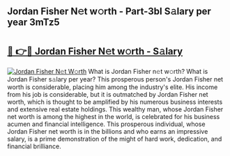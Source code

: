 ## Jordan Fisher N𝚎t w𝚘rth - Part-3bI S𝚊lary per year 3mTz5

# <h2><a href="http://gc0akc.nevu.top/?p=Jordan+Fisher">🔗 👉🔴 Jordan Fisher N𝚎t w𝚘rth - S𝚊lary</a></h2>

[![Jordan Fisher N𝚎t W𝚘rth](https://i.imgur.com/Oavwk0R.jpeg)](http://gc0akc.nevu.top/?p=Jordan+Fisher)
What is Jordan Fisher n𝚎t w𝚘rth? What is Jordan Fisher s𝚊lary per year?
This prosperous person's Jordan Fisher net worth is considerable, placing him among the industry's elite. His income from his job is considerable, but it is outmatched by Jordan Fisher net worth, which is thought to be amplified by his numerous business interests and extensive real estate holdings. This wealthy man, whose Jordan Fisher net worth is among the highest in the world, is celebrated for his business acumen and financial intelligence. This prosperous individual, whose Jordan Fisher net worth is in the billions and who earns an impressive salary, is a prime demonstration of the might of hard work, dedication, and financial brilliance.
